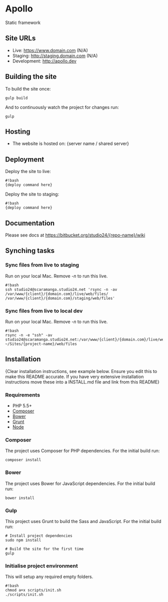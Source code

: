 # Apollo

Static framework

## Site URLs

* Live: https://www.domain.com (N/A)
* Staging: http://staging.domain.com (N/A)
* Development: http://apollo.dev

## Building the site

To build the site once:

    gulp build

And to continuously watch the project for changes run:

    gulp

## Hosting

* The website is hosted on: {server name / shared server}

## Deployment

Deploy the site to live:

```
#!bash
{deploy command here}
```

Deploy the site to staging:

```
#!bash
{deploy command here}
```

## Documentation

Please see docs at https://bitbucket.org/studio24/{repo-name}/wiki

## Synching tasks

### Sync files from live to staging

Run on your local Mac. Remove *-n* to run this live.

```
#!bash
ssh studio24@scaramanga.studio24.net 'rsync -n -av /var/www/{client}/{domain.com}/live/web/files/ /var/www/{client}/{domain.com}/staging/web/files'
```

### Sync files from live to local dev

Run on your local Mac. Remove *-n* to run this live.

```
#!bash
rsync -n -e "ssh" -av studio24@scaramanga.studio24.net:/var/www/{client}/{domain.com}/live/web/files/ ~/Sites/{project-name}/web/files
```

## Installation

{Clear installation instructions, see example below. Ensure you edit this to make this README accurate. If you have very extensive installation instructions move these into a INSTALL.md file and link from this README}

### Requirements

* PHP 5.5+
* [Composer](https://getcomposer.org/) 
* [Bower](http://bower.io/) 
* [Grunt](http://gruntjs.com/) 
* [Node](https://nodejs.org)

### Composer

The project uses Composer for PHP dependencies. For the initial build run:

    composer install

### Bower

The project uses Bower for JavaScript dependencies. For the initial build run:

    bower install

### Gulp

This project uses Grunt to build the Sass and JavaScript. For the initial build run:

    # Install project dependencies
    sudo npm install

    # Build the site for the first time
    gulp

### Initialise project environment

This will setup any required empty folders.

```
#!bash
chmod a+x scripts/init.sh
./scripts/init.sh
```